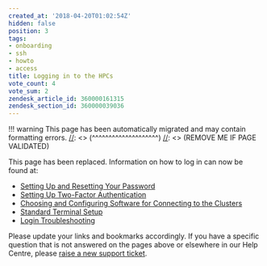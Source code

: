 ```yaml
---
created_at: '2018-04-20T01:02:54Z'
hidden: false
position: 3
tags:
- onboarding
- ssh
- howto
- access
title: Logging in to the HPCs
vote_count: 4
vote_sum: 2
zendesk_article_id: 360000161315
zendesk_section_id: 360000039036
---
```




[//]: <> (REMOVE ME IF PAGE VALIDATED)
[//]: <> (vvvvvvvvvvvvvvvvvvvv)
!!! warning
    This page has been automatically migrated and may contain formatting errors.
[//]: <> (^^^^^^^^^^^^^^^^^^^^)
[//]: <> (REMOVE ME IF PAGE VALIDATED)

This page has been replaced. Information on how to log in can now be
found at:

-   [Setting Up and Resetting Your
    Password](../../Getting_Started/Accessing_the_HPCs/Setting_Up_and_Resetting_Your_Password)
-   [Setting Up Two-Factor
    Authentication](../../Getting_Started/Accessing_the_HPCs/Setting_Up_Two_Factor_Authentication)
-   [Choosing and Configuring Software for Connecting to the
    Clusters](../../Getting_Started/Accessing_the_HPCs/Choosing_and_Configuring_Software_for_Connecting_to_the_Clusters)
-   [Standard Terminal
    Setup](../../Scientific_Computing/Terminal_Setup/Standard_Terminal_Setup)
-   [Login Troubleshooting](../../General/FAQs/Login_Troubleshooting)

Please update your links and bookmarks accordingly. If you have a
specific question that is not answered on the pages above or elsewhere
in our Help Centre, please [raise a new support
ticket](https://support.nesi.org.nz/hc/requests/new).